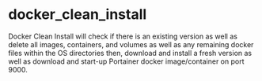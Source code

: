 # docker_clean_install
Docker Clean Install will check if there is an existing version as well as delete all images, containers, and volumes as well as any remaining docker files within the OS directories then, download and install a fresh version as well as download and start-up Portainer docker image/container on port 9000.
